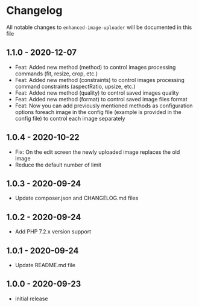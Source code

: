 # Changelog

All notable changes to `enhanced-image-uploader` will be documented in this file

## 1.1.0 - 2020-12-07

- Feat: Added new method (method) to control images processing commands (fit, resize, crop, etc.)
- Feat: Added new method (constraints) to control images processing command constraints (aspectRatio, upsize, etc.)
- Feat: Added new method (quality) to control saved images quality
- Feat: Added new method (format) to control saved image files format
- Feat: Now you can add previously mentioned methods as configuration options foreach image in the config file (example is provided in the config file) to control each image separately

## 1.0.4 - 2020-10-22

- Fix: On the edit screen the newly uploaded image replaces the old image
- Reduce the default number of limit

## 1.0.3 - 2020-09-24

- Update composer.json and CHANGELOG.md files

## 1.0.2 - 2020-09-24

- Add PHP 7.2.x version support

## 1.0.1 - 2020-09-24

- Update README.md file

## 1.0.0 - 2020-09-23

- initial release
